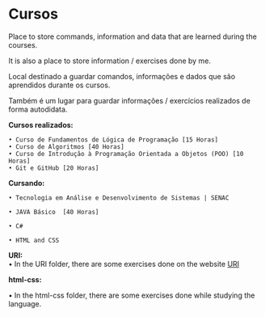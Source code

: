 # Cursos
 <p>Place to store commands, information and data that are learned during the courses.</p>
 <p>It is also a place to store information / exercises done by me.</p>

 Local destinado a guardar comandos, informações e dados que são aprendidos durante os cursos.

 Também é um lugar para guardar informações / exercícios realizados de forma autodidata. 

<strong>Cursos realizados:</strong>

    • Curso de Fundamentos de Lógica de Programação [15 Horas]
    • Curso de Algoritmos [40 Horas]
    • Curso de Introdução à Programação Orientada a Objetos (POO) [10 Horas]
    • Git e GitHub [20 Horas]
    
<strong>Cursando:</strong>

    • Tecnologia em Análise e Desenvolvimento de Sistemas | SENAC

    • JAVA Básico  [40 Horas]

    • C#

    • HTML and CSS 

<strong>URI:</strong><br>
    • In the URI folder, there are some exercises done on the website <a href="https://www.urionlinejudge.com.br">URI</a>

<strong>html-css:</strong>

<p>• In the html-css folder, there are some exercises done while studying the language.</p>
    
